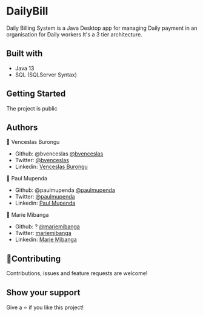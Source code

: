 # DailyBill

Daily Billing System is a Java Desktop app for managing Daily payment in an organisation for Daily workers
It's a 3 tier architecture.

## Built with

- Java 13
- SQL (SQLServer Syntax)

## Getting Started

The project is public

## Authors

👤 Venceslas Burongu

- Github: @bvenceslas [@bvenceslas](https://github.com/bvenceslas)
- Twitter: [@bvenceslas](https://twitter.com/bvenceslas)
- Linkedin: [Venceslas Burongu](https://www.linkedin.com/in/venceslas-burongu-8271b519a/)

👤 Paul Mupenda

- Github: @paulmupenda [@paulmupenda](https://github.com/paulmupenda)
- Twitter: [@paulmupenda](https://twitter.com/paulmupenda)
- Linkedin: [Paul Mupenda](https://www.linkedin.com/in/paul-mupenda/?originalSubdomain=cd)

👤 Marie Mibanga

- Github: ? [@mariemibanga](https://github.com/mariemibanga)
- Twitter: [mariemibanga](https://twitter.com/mariemibanga)
- Linkedin: [Marie Mibanga](https://www.linkedin.com/in/marie_mibanga-8271b519a/)

## 🤝Contributing

Contributions, issues and feature requests are welcome!

## Show your support

Give a ⭐️ if you like this project!
